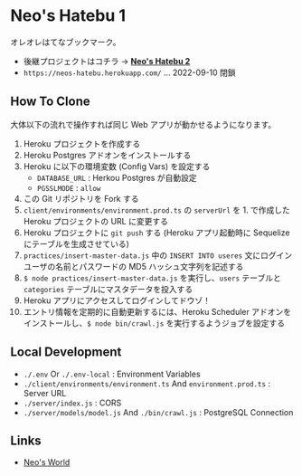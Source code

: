 # Neo's Hatebu 1

オレオレはてなブックマーク。

- 後継プロジェクトはコチラ → __[Neo's Hatebu 2](https://github.com/Neos21/neos-hatebu-2)__
- `https://neos-hatebu.herokuapp.com/` … 2022-09-10 閉鎖


## How To Clone

大体以下の流れで操作すれば同じ Web アプリが動かせるようになります。

1. Heroku プロジェクトを作成する
2. Heroku Postgres アドオンをインストールする
3. Heroku に以下の環境変数 (Config Vars) を設定する
    - `DATABASE_URL` : Herkou Postgres が自動設定
    - `PGSSLMODE` : `allow`
4. この Git リポジトリを Fork する
5. `client/environments/environment.prod.ts` の `serverUrl` を 1. で作成した Heroku プロジェクトの URL に変更する
6. Heroku プロジェクトに `git push` する (Heroku アプリ起動時に Sequelize にテーブルを生成させている)
7. `practices/insert-master-data.js` 中の `INSERT INTO useres` 文にログインユーザの名前とパスワードの MD5 ハッシュ文字列を記述する
8. `$ node practices/insert-master-data.js` を実行し、`users` テーブルと `categories` テーブルにマスタデータを投入する
9. Heroku アプリにアクセスしてログインしてドウゾ！
10. エントリ情報を定期的に自動更新するには、Heroku Scheduler アドオンをインストールし、`$ node bin/crawl.js` を実行するようジョブを設定する


## Local Development

- `./.env` Or `./.env-local` : Environment Variables
- `./client/environments/environment.ts` And `environment.prod.ts` : Server URL
- `./server/index.js` : CORS
- `./server/models/model.js` And `./bin/crawl.js` : PostgreSQL Connection


## Links

- [Neo's World](https://neos21.net/)
